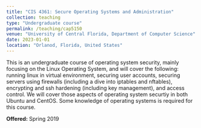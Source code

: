 ```yaml
---
title: "CIS 4361: Secure Operating Systems and Administration"
collection: teaching
type: "Undergraduate course"
permalink: /teaching/cap5150
venue: "University of Central Florida, Department of Computer Science"
date: 2023-01-01
location: "Orlanod, Florida, United States"
---
```


This is an undergraduate course of operating system security, mainly focusing on the Linux Operating System, and will cover the following: running linux in virtual environment, securing user accounts, securing servers using firewalls (including a dive into iptables and nftables), encrypting and ssh hardening (including key management), and access control. We will cover those aspects of operating system securtiy in both Ubuntu and CentOS. Some knowledge of operating systems is required for this course. 

**Offered:** Spring 2019

